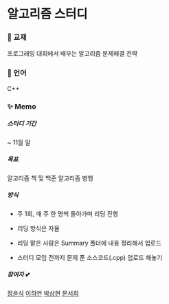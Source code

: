 # 알고리즘 스터디

### 📍 교재
프로그래밍 대회에서 배우는 알고리즘 문제해결 전략


### 🌱 언어
C++


### ✨ Memo
##### 스터디 기간
 ~ 11월 말

##### 목표
알고리즘 책 및 백준 알고리즘 병행

##### 방식
- 주 1회, 매 주 한 명씩 돌아가며 리딩 진행

- 리딩 방식은 자율

- 리딩 맡은 사람은 Summary 폴더에 내용 정리해서 업로드

- 스터디 모임 전까지 문제 푼 소스코드(.cpp) 업로드 해놓기

##### 참여자 💕
[정윤식]()
[이하연]()
[박상현](https://github.com/BbakSsang)
[문서희](https://github.com/MunSeoHee)






